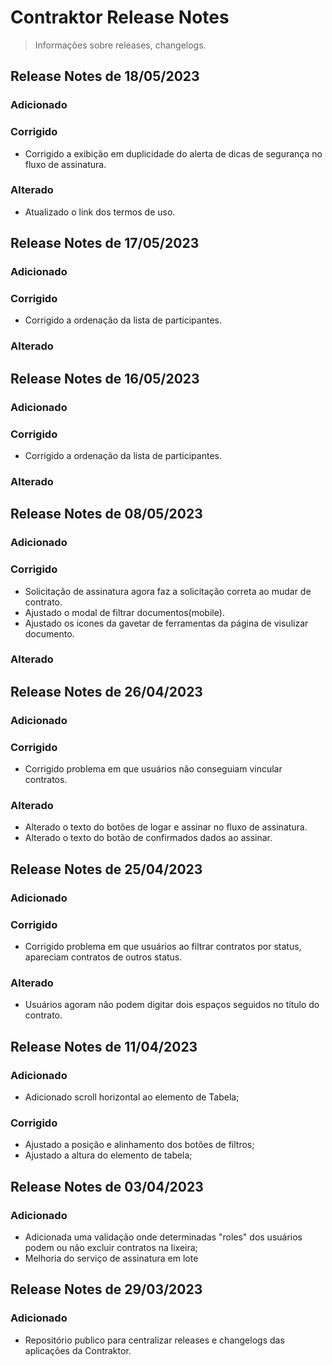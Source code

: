 # Contraktor Release Notes

> Informações sobre releases, changelogs.


## Release Notes de 18/05/2023

### Adicionado

### Corrigido
- Corrigido a exibição em duplicidade do alerta de dicas de segurança no fluxo de assinatura.

### Alterado
- Atualizado o link dos termos de uso.


## Release Notes de 17/05/2023

### Adicionado

### Corrigido
- Corrigido a ordenação da lista de participantes.

### Alterado


## Release Notes de 16/05/2023

### Adicionado

### Corrigido
- Corrigido a ordenação da lista de participantes.

### Alterado


## Release Notes de 08/05/2023

### Adicionado

### Corrigido
- Solicitação de assinatura agora faz a solicitação correta ao mudar de contrato.
- Ajustado o modal de filtrar documentos(mobile).
- Ajustado os icones da gavetar de ferramentas da página de visulizar documento.

### Alterado


## Release Notes de 26/04/2023

### Adicionado

### Corrigido
- Corrigido problema em que usuários não conseguiam vincular contratos.

### Alterado
- Alterado o texto do botões de logar e assinar no fluxo de assinatura.
- Alterado o texto do botão de confirmados dados ao assinar.


## Release Notes de 25/04/2023

### Adicionado

### Corrigido
- Corrigido problema em que usuários ao filtrar contratos por status, apareciam contratos de outros status.

### Alterado
- Usuários agoram não podem digitar dois espaços seguidos no título do contrato.


## Release Notes de 11/04/2023

### Adicionado
- Adicionado scroll horizontal ao elemento de Tabela;

### Corrigido
- Ajustado a posição e alinhamento dos botões de filtros;
- Ajustado a altura do elemento de tabela;


## Release Notes de 03/04/2023

### Adicionado

- Adicionada uma validação onde determinadas "roles" dos usuários podem ou não excluir contratos na lixeira;
- Melhoria do serviço de assinatura em lote

## Release Notes de 29/03/2023

### Adicionado

- Repositório publico para centralizar releases e changelogs das aplicações da Contraktor.
